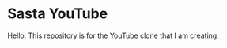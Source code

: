 # Sasta YouTube

Hello. This repository is for the YouTube clone that I am creating.

<!-- The site is live at [dhruv-dhaduk.github.io/sastayoutube](https://dhruv-dhaduk.github.io/sastayoutube) -->